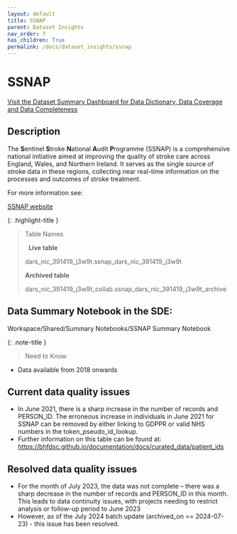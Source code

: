 ```yaml
---
layout: default
title: SSNAP
parent: Dataset Insights
nav_order: 7
has_children: True
permalink: /docs/dataset_insights/ssnap
---
```



# SSNAP

<span class="fs-3">
  <a href="https://bhf-dsc-hds.shinyapps.io/cvd-covid-tre-dashboard/" class="btn" target="_blank">Visit the Dataset Summary Dashboard for Data Dictionary, Data Coverage and Data Completeness</a>
</span>

## Description

The **S**entinel **S**troke **N**ational **A**udit **P**rogramme (SSNAP) is a comprehensive national initiative aimed at improving the quality of stroke care across England, Wales, and Northern Ireland. It serves as the single source of stroke data in these regions, collecting near real-time information on the processes and outcomes of stroke treatment.

For more information see:

<span class="fs-3">
  <a href="https://www.strokeaudit.org/About-SSNAP.aspx" class="btn" target="_blank">SSNAP website</a>
</span>


{: .highlight-title }
> Table Names
>
> &nbsp;
> **Live table**
> >
> dars_nic_391419_j3w9t.ssnap_dars_nic_391419_j3w9t
>
> **Archived table**
> >
> dars_nic_391419_j3w9t_collab.ssnap_dars_nic_391419_j3w9t_archive

## Data Summary Notebook in the SDE:

Workspace/Shared/Summary Notebooks/SSNAP Summary Notebook

{: .note-title }
> Need to Know
>
 - Data available from 2018 onwards
>


## Current data quality issues
- In June 2021, there is a sharp increase in the number of records and PERSON_ID. The erroneous increase in individuals in June 2021 for SSNAP can be removed by either linking to GDPPR or valid NHS numbers in the token_pseudo_id_lookup.
- Further information on this table can be found at: https://bhfdsc.github.io/documentation/docs/curated_data/patient_ids 

## Resolved data quality issues
- For the month of  July 2023, the data was not complete – there was a sharp decrease in the number of records and PERSON_ID in this month. This leads to data continuity issues, with projects needing to restrict analysis or follow-up period to June 2023
- However, as of the July 2024 batch update (archived_on == 2024-07-23) - this issue has been resolved.  
